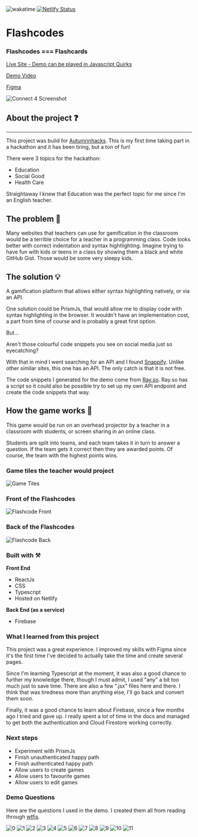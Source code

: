 ![wakatime](https://wakatime.com/badge/user/6890f6ce-e891-46bb-b605-5fc5dcd096d6/project/f9d1911e-9889-4f8c-aad6-a852433ca1a9.svg)
[![Netlify Status](https://api.netlify.com/api/v1/badges/f5ff11a0-4b98-46f4-a7aa-e0b5ba59e53d/deploy-status)](https://app.netlify.com/sites/flashcodes-autumn-hacks/deploys)

# Flashcodes

### Flashcodes === Flashcards

[Live Site - Demo can be played in Javascript Quirks](https://flashcodes-autumn-hacks.netlify.app/login)

[Demo Video](https://studio.youtube.com/video/N-kuwRpB6qk/edit)

[Figma](https://www.figma.com/file/VXSIT4Lb3N3GV0lCsAth1n/Flashcode?node-id=0%3A1)

![Connect 4 Screenshot](src/resources/screenshots/dashboard-screenshot.jpeg)

## About the project ❓

---

This project was build for [Autumnnhacks](https://heartsoflove.github.io/autumnnhacks/). This is my first time taking part in a hackathon and it has been tiring, but a ton of fun!

There were 3 topics for the hackathon:

-   Education
-   Social Good
-   Health Care

Straightaway I knew that Education was the perfect topic for me since I'm an English teacher.

## The problem 🤔

Many websites that teachers can use for gamification in the classroom would be a terrible choice for a teacher in a programming class. Code looks better with correct indentation and syntax hightlighting. Imagine trying to have fun with kids or teens in a class by showing them a black and white GitHub Gist. Those would be some very sleepy kids.

## The solution 💡

A gamification platform that allows either syntax highlighting natively, or via an API.

One solution could be PrismJs, that would allow me to display code with syntax highlighting in the browser. It wouldn't have an implementation cost, a part from time of course and is probably a great first option.

But...

Aren't those colourful code snippets you see on social media just so eyecatching?

With that in mind I went searching for an API and I found [Snappify](https://snappify.io/). Unlike other similar sites, this one has an API. The only catch is that it is not free.

The code snippets I generated for the demo come from [Ray.so](https://ray.so/). Ray.so has a script so it could also be possible try to set up my own API endpoint and create the code snippets that way.

## How the game works 🎯

This game would be run on an overhead projector by a teacher in a classroom with students, or screen sharing in an online class.

Students are split into teams, and each team takes it in turn to answer a question. If the team gets it correct then they are awarded points. Of course, the team with the highest points wins.

### Game tiles the teacher would project

![Game Tiles](src/resources/screenshots/in-game-screenshot.png)

### Front of the Flashcodes

![Flashcode Front](src/resources/screenshots/in-game-flashcard-front.png)

### Back of the Flashcodes

![Flashcode Back](src/resources/screenshots/in-game-flashcard-back.png)

### Built with ⚒️

**Front End**

-   ReactJs
-   CSS
-   Typescript
-   Hosted on Netlify

**Back End (as a service)**

-   Firebase

### What I learned from this project

This project was a great experience. I improved my skills with Figma since it's the first time I've decided to actually take the time and create several pages.

Since I'm learning Typescript at the moment, it was also a good chance to further my knowledge there, though I must admit, I used "any" a bit too much just to save time. There are also a few ".jsx" files here and there. I think that was tiredness more than anything else, I'll go back and convert them soon.

Finally, it was a good chance to learn about Firebase, since a few months ago I tried and gave up. I really spent a lot of time in the docs and managed to get both the authentication and Cloud Firestore working correctly.

### Next steps

-   Experiment with PrismJs
-   Finish unauthenticated happy path
-   Finish authenticated happy path
-   Allow users to create games
-   Allow users to favourite games
-   Allow users to edit games

### Demo Questions

Here are the questions I used in the demo. I created them all from reading through [wtfjs](https://github.com/denysdovhan/wtfjs).

![0](src/resources/images/0.png)
![1](src/resources/images/1.png)
![2](src/resources/images/2.png)
![3](src/resources/images/3.png)
![4](src/resources/images/4.png)
![5](src/resources/images/5.png)
![6](src/resources/images/6.png)
![7](src/resources/images/7.png)
![8](src/resources/images/8.png)
![9](src/resources/images/9.png)
![10](src/resources/images/10.png)
![11](src/resources/images/11.png)
